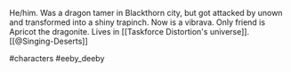 He/him. Was a dragon tamer in Blackthorn city, but got attacked by unown and transformed into a shiny trapinch. Now is a vibrava. Only friend is Apricot the dragonite. Lives in [[Taskforce Distortion's universe]]. [[@Singing-Deserts]]

#characters #eeby_deeby
